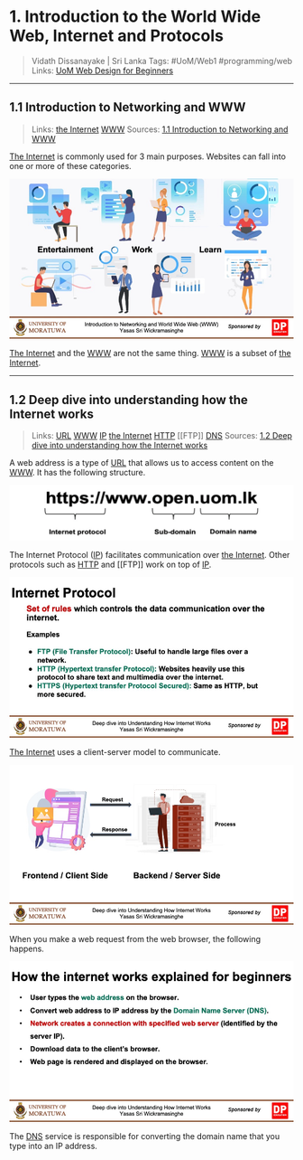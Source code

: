 # 1. Introduction to the World Wide Web, Internet and Protocols

> Vidath Dissanayake | Sri Lanka
> Tags: #UoM/Web1 #programming/web
> Links: [UoM Web Design for Beginners](../UoM%20Web%20Design%20for%20Beginners.md)

---

## 1.1 Introduction to Networking and WWW
> Links:  [the Internet](../../../../network/the%20Internet/the%20Internet.md) [WWW](../../../../network/the%20Internet/WWW.md)
> Sources: [1.1 Introduction to Networking and WWW](https://open.uom.lk/pluginfile.php/4727/mod_hvp/content/27/videos/sources-620dd002e4841.mp4)

[The Internet](../../../../network/the%20Internet/the%20Internet.md) is commonly used for 3 main purposes. Websites can fall into one or more of these categories.

![uses of internet](assets/images/uses%20of%20internet.jpeg)


[The Internet](../../../../network/the%20Internet/the%20Internet.md) and the [WWW](../../../../network/the%20Internet/WWW.md) are not the same thing. [WWW](../../../../network/the%20Internet/WWW.md) is a subset of [the Internet](../../../../network/the%20Internet/the%20Internet.md).

---

## 1.2 Deep dive into understanding how the Internet works

> Links: [URL](../../../../network/the%20Internet/URL.md) [WWW](../../../../network/the%20Internet/WWW.md) [IP](../../../../network/communication%20protocol/TCP%20IP%20layer%202/OSI%20layer%203/IP/IP.md) [the Internet](../../../../network/the%20Internet/the%20Internet.md) [HTTP](../../../../network/communication%20protocol/TCP%20IP%20layer%204/OSI%20layer%207/HTTP.md) [[FTP]] [DNS](../../../../network/the%20Internet/DNS.md)
> Sources: [1.2 Deep dive into understanding how the Internet works](https://open.uom.lk/pluginfile.php/4732/mod_hvp/content/32/videos/sources-620dd3400eb09.mp4)

A web address is a type of [URL](../../../../network/the%20Internet/URL.md) that allows us to access content on the [WWW](../../../../network/the%20Internet/WWW.md). It has the following structure.

![web address](assets/images/web%20address.png)

The Internet Protocol ([IP](../../../../network/communication%20protocol/TCP%20IP%20layer%202/OSI%20layer%203/IP/IP.md)) facilitates communication over [the Internet](../../../../network/the%20Internet/the%20Internet.md). Other protocols such as [HTTP](../../../../network/communication%20protocol/TCP%20IP%20layer%204/OSI%20layer%207/HTTP.md) and [[FTP]] work on top of [IP](../../../../network/communication%20protocol/TCP%20IP%20layer%202/OSI%20layer%203/IP/IP.md).

![internet protocol](assets/images/internet%20protocol.png)

[The Internet](../../../../network/the%20Internet/the%20Internet.md) uses a client-server model to communicate.

![client server model](assets/images/client%20server%20model.png)

When you make a web request from the web browser, the following happens.

![how the internet works](assets/images/how%20the%20internet%20works.png)

The [DNS](../../../../network/the%20Internet/DNS.md) service is responsible for converting the domain name that you type into an IP address.